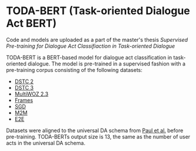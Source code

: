 # TODA-BERT (Task-oriented Dialogue Act BERT)
Code and models are uploaded as a part of the master's thesis *Supervised Pre-training for Dialogue Act Classifiaction in Task-oriented Dialogue*

TODA-BERT is a BERT-based model for dialogue act classification in task-oriented dialogue. The model is pre-trained in a supervised fashion with a pre-training corpus consisting of the following datasets: 
- [DSTC 2](https://www.aclweb.org/anthology/W14-4337.pdf)
- [DSTC 3](https://www.microsoft.com/en-us/research/wp-content/uploads/2016/02/write_up.pdf)
- [MultiWOZ 2.3](https://arxiv.org/pdf/2010.05594.pdf)
- [Frames](https://www.aclweb.org/anthology/W17-5526v2.pdf) 
- [SGD](https://arxiv.org/pdf/1909.05855.pdf)
- [M2M](https://arxiv.org/pdf/1801.04871.pdf)
- [E2E](https://arxiv.org/pdf/1807.11125.pdf)

Datasets were aligned to the universal DA schema from [Paul et al.](https://arxiv.org/pdf/1907.03020.pdf) before pre-training. TODA-BERTs output size is 13, the same as the number of user acts in the universal DA schema.
